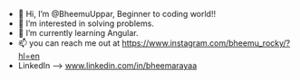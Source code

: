 - 👋 Hi, I’m @BheemuUppar, Beginner to coding world!!
- 👀 I’m interested in solving problems.
- 🌱 I’m currently learning Angular.
- 📫 you can reach me out at https://www.instagram.com/bheemu_rocky/?hl=en
- LinkedIn -->  www.linkedin.com/in/bheemarayaa

<!---
BheemuUppar/BheemuUppar is a ✨ special ✨ repository because its `README.md` (this file) appears on your GitHub profile.
You can click the Preview link to take a look at your changes.
--->
